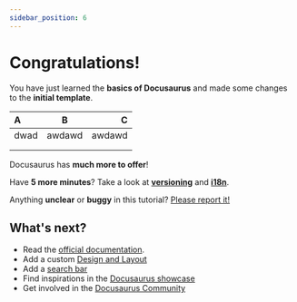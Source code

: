 ```yaml
---
sidebar_position: 6
---
```


# Congratulations!

You have just learned the **basics of Docusaurus** and made some changes to the **initial template**.

|  A  |  B  |  C  |
| :-- | :-: | --: |
| dwad   |awdawd |    awdawd |
|     |     |     |
|     |     |     |

Docusaurus has **much more to offer**!

Have **5 more minutes**? Take a look at **[versioning](../tutorial-extras/manage-docs-versions.md)** and **[i18n](../tutorial-extras/translate-your-site.md)**.

Anything **unclear** or **buggy** in this tutorial? [Please report it!](https://github.com/facebook/docusaurus/discussions/4610)

## What's next?

- Read the [official documentation](https://docusaurus.io/).
- Add a custom [Design and Layout](https://docusaurus.io/docs/styling-layout)
- Add a [search bar](https://docusaurus.io/docs/search)
- Find inspirations in the [Docusaurus showcase](https://docusaurus.io/showcase)
- Get involved in the [Docusaurus Community](https://docusaurus.io/community/support)
